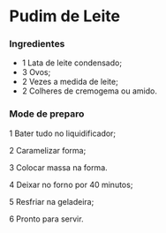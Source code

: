 # Pudim de Leite

### Ingredientes

- 1 Lata de leite condensado;
- 3 Ovos;
- 2 Vezes a medida de leite;
- 2 Colheres de cremogema ou amido.



### Mode de preparo

 1 Bater tudo no liquidificador;

 2 Caramelizar forma;

 3 Colocar massa na forma.

 4 Deixar no forno por 40 minutos;

 5 Resfriar na geladeira;

 6 Pronto para servir.













